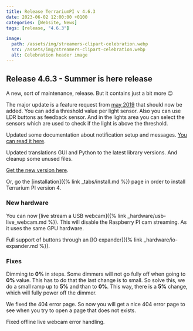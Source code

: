 ```yaml
---
title: Release TerrariumPI v 4.6.3
date: 2023-06-02 12:00:00 +0100
categories: [Website, News]
tags: [release, "4.6.3"]

image:
  path: /assets/img/streamers-clipart-celebration.webp
  src: /assets/img/streamers-clipart-celebration.webp
  alt: Celebration header image
---
```


## Release 4.6.3 - Summer is here release

A new, sort of maintenance, release. But it contains just a bit more 😉

The major update is a feature request from [may 2019](https://github.com/theyosh/TerrariumPI/issues/292) that should now be added. You can add a threshold value per light sensor. Also you can use LDR buttons as feedback sensor. And in the lights area you can select the sensors which are used to check if the light is above the threshold.

Updated some documentation about notification setup and messages. [You can read it here](https://theyosh.github.io/TerrariumPI/notifications/).

Updated translations GUI and Python to the latest library versions. And cleanup some unused files.

[Get the new version here](https://github.com/theyosh/TerrariumPI/releases/tag/4.6.3).

Or, go the [installation]({% link _tabs/install.md %}) page in order to install Terrarium PI version 4.

### New hardware

You can now [live stream a USB webcam]({% link _hardware/usb-live_webcam.md %}). This will disable the Raspberry PI cam streaming. As it uses the same GPU hardware.

Full support of buttons through an [IO expander]({% link _hardware/io-expander.md %}).

### Fixes

Dimming to **0%** in steps. Some dimmers will not go fully off when going to **0%** value. This has to do that the last change is to small. So solve this, we do a small ramp up to **5%** and than to **0%**. This way, there is a **5%** change, which will fully power off the dimmer.

We fixed the 404 error page. So now you will get a nice 404 error page to see when you try to open a page that does not exists.

Fixed offline live webcam error handling.
